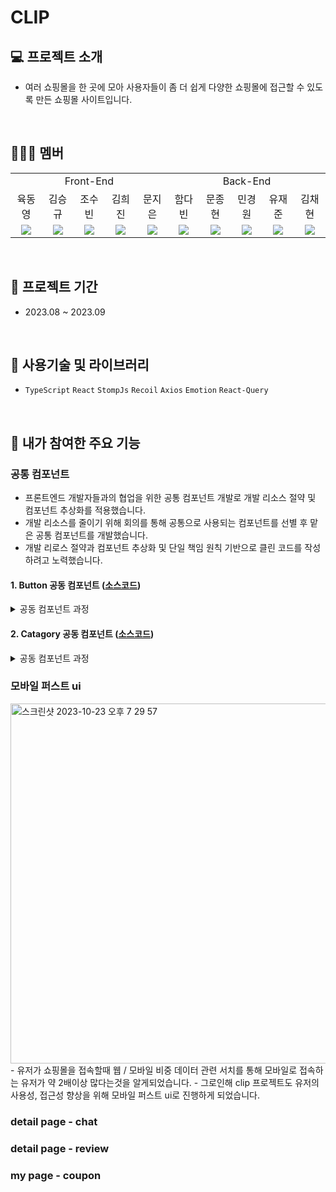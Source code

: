 # CLIP

## 💻 프로젝트 소개
- 여러 쇼핑몰을 한 곳에 모아 사용자들이 좀 더 쉽게 다양한 쇼핑몰에 접근할 수 있도록 만든 쇼핑몰 사이트입니다.
<br/>

## 🧑‍🤝‍🧑 멤버
<table style="text-align: center">
<tr>
<td colspan="5">Front-End</td>
<td colspan="5">Back-End</td>
</tr>
<tr>
<td>육동영</a></td>
<td>김승규</a></td>
<td>조수빈</a></td>
<td>김희진</a></td>
<td>문지은</a></td>
<td>함다빈</a></td>
<td>문종현</a></td>
<td>민경원</a></td>
<td>유재준</a></td>
<td>김채현</a></td>
</tr>
<tr>
<td><img src="https://img.shields.io/badge/React-61DAFB?style=flat-square&logo=React&logoColor=white"/></td>
<td><img src="https://img.shields.io/badge/React-61DAFB?style=flat-square&logo=React&logoColor=white"/></td>
<td><img src="https://img.shields.io/badge/React-61DAFB?style=flat-square&logo=React&logoColor=white"/></td>
<td><img src="https://img.shields.io/badge/React-61DAFB?style=flat-square&logo=React&logoColor=white"/></td>
<td><img src="https://img.shields.io/badge/React-61DAFB?style=flat-square&logo=React&logoColor=white"/></td>
<td><img src="https://img.shields.io/badge/Springboot-6DB33F?style=flat-square&logo=Springboot&logoColor=white"/></td>
<td><img src="https://img.shields.io/badge/Springboot-6DB33F?style=flat-square&logo=Springboot&logoColor=white"/></td>
<td><img src="https://img.shields.io/badge/Springboot-6DB33F?style=flat-square&logo=Springboot&logoColor=white"/></td>
<td><img src="https://img.shields.io/badge/Springboot-6DB33F?style=flat-square&logo=Springboot&logoColor=white"/></td>
<td><img src="https://img.shields.io/badge/Springboot-6DB33F?style=flat-square&logo=Springboot&logoColor=white"/></td>
</table>

<br/>

## 📆 프로젝트 기간
- 2023.08 ~ 2023.09
<br/>

## 📖 사용기술 및 라이브러리
- `TypeScript`  `React` `StompJs` `Recoil`  `Axios` `Emotion`  `React-Query` 
<br/>

## 🔔 내가 참여한 주요 기능
### 공통 컴포넌트
- 프론트엔드 개발자들과의 협업을 위한 공통 컴포넌트 개발로 개발 리소스 절약 및 컴포넌트 추상화를 적용했습니다.
- 개발 리소스를 줄이기 위해 회의를 통해 공통으로 사용되는 컴포넌트를 선별 후 맡은 공통 컴포넌트를 개발했습니다.
- 개발 리로스 절약과 컴포넌트 추상화 및 단일 책임 원칙 기반으로 클린 코드를 작성하려고 노력했습니다.

#### 1. Button 공동 컴포넌트 ([소스코드](https://github.com/cho-subin/-Clip/blob/dev/src/components/common/Button/Button.tsx))
<details>
<summary>공동 컴포넌트 과정</summary>

<img width="500" alt="스크린샷 2023-10-23 오후 6 20 57" src="https://github.com/cho-subin/-Clip/assets/100771469/58c0ce50-8706-49b1-983d-d5a17fed6557">
<br/>
<br/> <img width="477" alt="스크린샷 2023-10-23 오후 6 26 06" src="https://github.com/cho-subin/-Clip/assets/100771469/70d4a573-b716-4ff6-982b-5fdc9be8557b">

<br/> - 피그마에서 사용할 버튼들을 모아서 비슷한 모양끼리 정리 후 정리한 버튼들을 토대로 variant, size, color,width를
<br/> 기준으로 추상화 계획을 세웠습니다.
<br/> 
<br/> <img width="491" alt="스크린샷 2023-10-23 오후 6 42 17" src="https://github.com/cho-subin/-Clip/assets/100771469/be6abf53-1347-464a-8cc8-501af260f714">
<br/> <img width="387" alt="스크린샷 2023-10-23 오후 6 43 27" src="https://github.com/cho-subin/-Clip/assets/100771469/fc660405-6ccf-481a-b9ea-f90d8640b609">

<br/> - 이렇게 사용할 컴포넌트에 Button 컴포넌트 import와 props로 원하는 버튼의 설정을 내려주어 컴포넌트에
<br/> 요구되는 버튼을 생성할 수 있었습니다.
</details>

#### 2. Catagory 공동 컴포넌트 ([소스코드](https://github.com/cho-subin/-Clip/blob/dev/src/components/common/Category/Category.tsx))
<details>
<summary>공동 컴포넌트 과정</summary>
<img width="500" alt="스크린샷 2023-10-23 오후 6 50 37" src="https://github.com/cho-subin/-Clip/assets/100771469/c0a1b79e-5987-43bd-bb69-a04e1183a4b0">
<br/>
<br/> - Catagory ui는 동일하고 안의 내용과 icon이 달라지기 때문에 icon, title, onClick(클릭했을때 이동할 주소),
<br/> options(category의 하위 category list)를 기준으로 추상화 계획을 세웠습니다.
<br/> 
<br/> <img width="287" alt="스크린샷 2023-10-23 오후 7 08 00" src="https://github.com/cho-subin/-Clip/assets/100771469/02db9d8b-9ed4-4ffa-a8b7-b724634b6772">
<br/> <img width="287" alt="스크린샷 2023-10-23 오후 7 09 26" src="https://github.com/cho-subin/-Clip/assets/100771469/b0aa976f-0294-4c05-97ce-a700cac11649">

<br/> - 이렇게 사용할 컴포넌트에 category 컴포넌트 import와 props로 원하는 상위, 하위 카테고리의 설정을
<br/> 내려주어 컴포넌트에 요구되는 카테고리들을 생성할 수 있었습니다.
</details>

### 모바일 퍼스트 ui
<img width="576" alt="스크린샷 2023-10-23 오후 7 29 57" src="https://github.com/cho-subin/Clip/assets/100771469/73153b7b-bdd5-4ca7-bcf9-9c335205eaa6">
- 유저가 쇼핑몰을 접속할때 웹 / 모바일 비중 데이터 관련 서치를 통해 모바일로 접속하는 유저가 약 2배이상 많다는것을 알게되었습니다.
- 그로인해 clip 프로젝트도 유저의 사용성, 접근성 향상을 위해 모바일 퍼스트 ui로 진행하게 되었습니다.

### detail page - chat
### detail page - review
### my page - coupon

